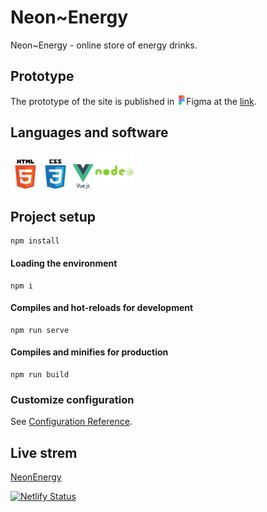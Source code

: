 # Neon~Energy

Neon~Energy - online store of energy drinks.

## Prototype

The prototype of the site is published in <img src="https://github.com/devicons/devicon/blob/master/icons/figma/figma-original.svg" width="15">Figma at the [link](https://www.figma.com/file/DWG8P4ghUDqJBhAt11sUbr/Neon~Enrgy?type=design&node-id=0%3A1&mode=dev).

## Languages and software

<img src="https://github.com/devicons/devicon/blob/master/icons/html5/html5-original-wordmark.svg" width="48"><img src="https://github.com/devicons/devicon/blob/master/icons/css3/css3-original-wordmark.svg" width="48"><img src="https://github.com/devicons/devicon/blob/master/icons/vuejs/vuejs-original-wordmark.svg" width="40"><img src="https://github.com/devicons/devicon/blob/master/icons/nodejs/nodejs-plain-wordmark.svg" width="60">

## Project setup
```
npm install
```

#### Loading the environment
```
npm i
```

#### Compiles and hot-reloads for development
```
npm run serve
```

#### Compiles and minifies for production
```
npm run build
```

### Customize configuration
See [Configuration Reference](https://cli.vuejs.org/config/).

## Live strem
[NeonEnergy](https://neonenergy.netlify.app)

[![Netlify Status](https://api.netlify.com/api/v1/badges/1df3349f-68bc-4085-801d-63341c99dd37/deploy-status)](https://app.netlify.com/sites/neonenergy/deploys)
